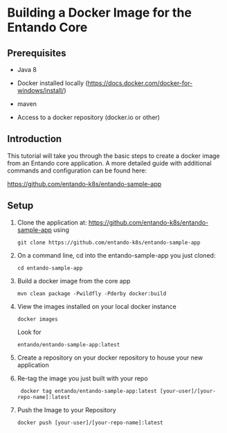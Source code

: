 # Building a Docker Image for the Entando Core

## Prerequisites

-   Java 8

-   Docker installed locally
    (<https://docs.docker.com/docker-for-windows/install/>)

-   maven

-   Access to a docker repository (docker.io or other)

## Introduction

This tutorial will take you through the basic steps to create a docker
image from an Entando core application. A more detailed guide with
additional commands and configuration can be found here:

<https://github.com/entando-k8s/entando-sample-app>

## Setup

1.  Clone the application at:
    <https://github.com/entando-k8s/entando-sample-app> using

        git clone https://github.com/entando-k8s/entando-sample-app

2.  On a command line, cd into the entando-sample-app you just cloned:

        cd entando-sample-app

3.  Build a docker image from the core app

        mvn clean package -Pwildfly -Pderby docker:build

4.  View the images installed on your local docker instance

        docker images

    Look for

        entando/entando-sample-app:latest

5.  Create a repository on your docker repository to house your new
    application

6.  Re-tag the image you just built with your repo

         docker tag entando/entando-sample-app:latest [your-user]/[your-repo-name]:latest

7.  Push the Image to your Repository

        docker push [your-user]/[your-repo-name]:latest



